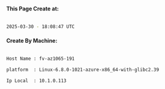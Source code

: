 
   
#### This Page Create at:

```bash

2025-03-30 - 18:08:47 UTC

```

#### Create By Machine:

```bash

Host Name : fv-az1065-191

platform  : Linux-6.8.0-1021-azure-x86_64-with-glibc2.39

Ip Local  : 10.1.0.113

```

